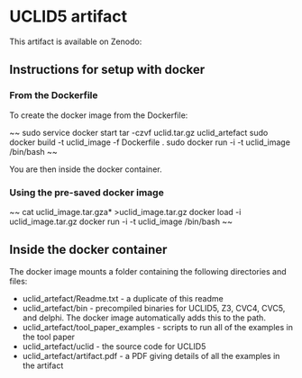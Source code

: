 # UCLID5 artifact

This artifact is available on Zenodo: 

## Instructions for setup with docker

### From the Dockerfile
To create the docker image from the Dockerfile:

~~
sudo service docker start
tar -czvf uclid.tar.gz uclid_artefact
sudo docker build -t uclid_image -f Dockerfile .
sudo docker run -i -t uclid_image /bin/bash
~~

You are then inside the docker container. 

### Using the pre-saved docker image

~~
cat uclid_image.tar.gza* >uclid_image.tar.gz
docker load -i uclid_image.tar.gz
docker run -i -t uclid_image /bin/bash
~~


## Inside the docker container

The docker image mounts a folder containing the following directories and files:
- uclid_artefact/Readme.txt - a duplicate of this readme
- uclid_artefact/bin - precompiled binaries for UCLID5, Z3, CVC4, CVC5, and
delphi. The docker image automatically adds this to the path.
- uclid_artefact/tool_paper_examples - scripts to run all of the examples in the tool paper
- uclid_artefact/uclid - the source code for UCLID5
- uclid_artefact/artifact.pdf - a PDF giving details of all the examples in the artifact

